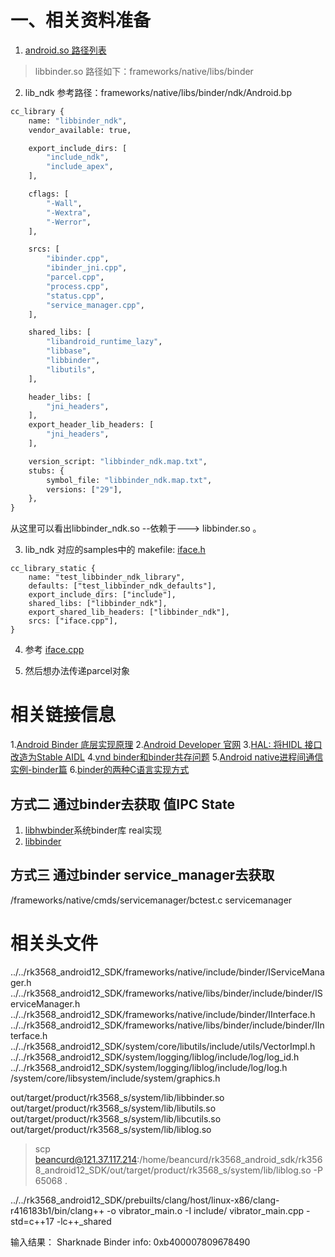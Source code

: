 # 一、相关资料准备
1. [android.so 路径列表](https://blog.csdn.net/gangjindianzi/article/details/124181036)
> libbinder.so  路径如下：frameworks/native/libs/binder

2. lib_ndk 参考路径：frameworks/native/libs/binder/ndk/Android.bp

```makefile
cc_library {
    name: "libbinder_ndk",
    vendor_available: true,

    export_include_dirs: [
        "include_ndk",
        "include_apex",
    ],

    cflags: [
        "-Wall",
        "-Wextra",
        "-Werror",
    ],

    srcs: [
        "ibinder.cpp",
        "ibinder_jni.cpp",
        "parcel.cpp",
        "process.cpp",
        "status.cpp",
        "service_manager.cpp",
    ],

    shared_libs: [
        "libandroid_runtime_lazy",
        "libbase",
        "libbinder",
        "libutils",
    ],

    header_libs: [
        "jni_headers",
    ],
    export_header_lib_headers: [
        "jni_headers",
    ],

    version_script: "libbinder_ndk.map.txt",
    stubs: {
        symbol_file: "libbinder_ndk.map.txt",
        versions: ["29"],
    },
}

```
从这里可以看出libbinder_ndk.so --依赖于---> libbinder.so 。

3. lib_ndk 对应的samples中的 makefile:  [iface.h](frameworks/native/libs/binder/ndk/test/Android.bp)

```bp
cc_library_static {
    name: "test_libbinder_ndk_library",
    defaults: ["test_libbinder_ndk_defaults"],
    export_include_dirs: ["include"],
    shared_libs: ["libbinder_ndk"],
    export_shared_lib_headers: ["libbinder_ndk"],
    srcs: ["iface.cpp"],
}
```
4. 参考 [iface.cpp](frameworks/native/libs/binder/ndk/test/iface.cpp)

5. 然后想办法传递parcel对象


# 相关链接信息
1.[Android Binder 底层实现原理](https://blog.csdn.net/ykun089/article/details/133985363)
2.[Android Developer 官网](https://developer.android.com/ndk/reference/group/ndk-binder)
3.[HAL: 将HIDL 接口改造为Stable AIDL](https://blog.csdn.net/weixin_60253080/article/details/127810200)
4.[vnd binder和binder共存问题](https://juejin.cn/post/7368308963127394304#heading-8)
5.[Android native进程间通信实例-binder篇](https://cloud.tencent.com/developer/article/1504415)
6.[binder的两种C语言实现方式](https://blog.csdn.net/u010160644/article/details/125278190)

## 方式二 通过binder去获取 值IPC State
1. [libhwbinder](/system/libhwbinder)系统binder库 real实现
2. [libbinder](frameworks/native/libs/binder/Android.bp)

## 方式三 通过binder service_manager去获取
/frameworks/native/cmds/servicemanager/bctest.c
servicemanager



# 相关头文件
../../rk3568_android12_SDK/frameworks/native/include/binder/IServiceManager.h
../../rk3568_android12_SDK/frameworks/native/libs/binder/include/binder/IServiceManager.h
../../rk3568_android12_SDK/frameworks/native/include/binder/IInterface.h
../../rk3568_android12_SDK/frameworks/native/libs/binder/include/binder/IInterface.h
../../rk3568_android12_SDK/system/core/libutils/include/utils/VectorImpl.h
 ../../rk3568_android12_SDK/system/logging/liblog/include/log/log_id.h
 ../../rk3568_android12_SDK/system/logging/liblog/include/log/log.h
 /system/core/libsystem/include/system/graphics.h

 out/target/product/rk3568_s/system/lib/libbinder.so
 out/target/product/rk3568_s/system/lib/libutils.so
  out/target/product/rk3568_s/system/lib/libcutils.so
 out/target/product/rk3568_s/system/lib/liblog.so

 > scp beancurd@121.37.117.214:/home/beancurd/rk3568_android_sdk/rk3568_android12_SDK/out/target/product/rk3568_s/system/lib/liblog.so -P 65068 .

../../rk3568_android12_SDK/prebuilts/clang/host/linux-x86/clang-r416183b1/bin/clang++ -o vibrator_main.o -I include/ vibrator_main.cpp  -std=c++17 -lc++_shared


输入结果：
Sharknade Binder info: 0xb400007809678490